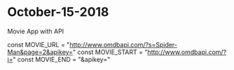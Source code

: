 # October-15-2018
Movie App with API

const MOVIE_URL = "http://www.omdbapi.com/?s=Spider-Man&page=2&apikey="
const MOVIE_START = "http://www.omdbapi.com/?i="
const MOVIE_END = "&apikey="

